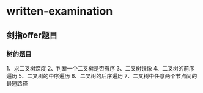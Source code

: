 # written-examination
## 剑指offer题目
### 树的题目
1、求二叉树深度
2、判断一个二叉树是否有序
3、二叉树镜像
4、二叉树的前序遍历
5、二叉树的中序遍历
6、二叉树的后序遍历
7、二叉树中任意两个节点间的最短路径
